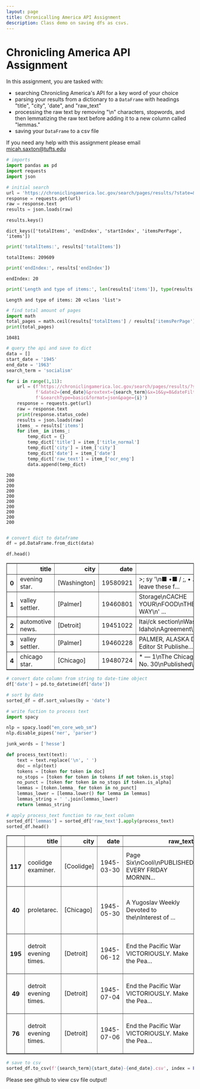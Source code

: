 ```yaml
---
layout: page
title: Chronicalling America API Assignment
description: Class demo on saving dfs as csvs.
---
```


# Chronicling America API Assignment
In this assignment, you are tasked with:
* searching Chronicling America's API for a key word of your choice
* parsing your results from a dictionary to a `DataFrame` with headings "title", "city", 'date", and "raw_text"
* processing the raw text by removing "\n" characters, stopwords, and then lemmatizing the raw text before adding it to a new column called "lemmas."
* saving your `DataFrame` to a csv file

If you need any help with this assignment please email micah.saxton@tufts.edu



```python
# imports
import pandas as pd
import requests
import json
```


```python
# initial search
url = 'https://chroniclingamerica.loc.gov/search/pages/results/?state=&date1=1945&date2=1963&proxtext=socialism&x=16&y=8&dateFilterType=yearRange&rows=20&searchType=basic&format=json'
response = requests.get(url)
raw = response.text
results = json.loads(raw)
```


```python
results.keys()
```




    dict_keys(['totalItems', 'endIndex', 'startIndex', 'itemsPerPage', 'items'])




```python
print('totalItems:', results['totalItems'])

```

    totalItems: 209609
    


```python
print('endIndex:', results['endIndex'])

```

    endIndex: 20
    


```python
print('Length and type of items:', len(results['items']), type(results['items']))
```

    Length and type of items: 20 <class 'list'>
    


```python
# find total amount of pages
import math
total_pages = math.ceil(results['totalItems'] / results['itemsPerPage'])
print(total_pages)
```

    10481
    


```python
# query the api and save to dict 
data = []
start_date = '1945'
end_date = '1963'
search_term = 'socialism'

for i in range(1,11):
    url = (f'https://chroniclingamerica.loc.gov/search/pages/results/?state=&date1={start_date}'
           f'&date2={end_date}&proxtext={search_term}&x=16&y=8&dateFilterType=yearRange&rows=20'
           f'&searchType=basic&format=json&page={i}')
    response = requests.get(url)
    raw = response.text
    print(response.status_code)
    results = json.loads(raw)
    items_ = results['items']
    for item_ in items_:
        temp_dict = {}
        temp_dict['title'] = item_['title_normal']
        temp_dict['city'] = item_['city']
        temp_dict['date'] = item_['date']
        temp_dict['raw_text'] = item_['ocr_eng']
        data.append(temp_dict)
```

    200
    200
    200
    200
    200
    200
    200
    200
    200
    200
    


```python

```


```python
# convert dict to dataframe
df = pd.DataFrame.from_dict(data)
```


```python
df.head()
```




<div>
<style scoped>
    .dataframe tbody tr th:only-of-type {
        vertical-align: middle;
    }

    .dataframe tbody tr th {
        vertical-align: top;
    }

    .dataframe thead th {
        text-align: right;
    }
</style>
<table border="1" class="dataframe">
  <thead>
    <tr style="text-align: right;">
      <th></th>
      <th>title</th>
      <th>city</th>
      <th>date</th>
      <th>raw_text</th>
    </tr>
  </thead>
  <tbody>
    <tr>
      <th>0</th>
      <td>evening star.</td>
      <td>[Washington]</td>
      <td>19580921</td>
      <td>&gt;; sy '\n■ •■ / ;, • .\nWill you leave these f...</td>
    </tr>
    <tr>
      <th>1</th>
      <td>valley settler.</td>
      <td>[Palmer]</td>
      <td>19460801</td>
      <td>Storage\nCACHE YOUR\nFOOD\nTHE\nMODERN WAY\n' ...</td>
    </tr>
    <tr>
      <th>2</th>
      <td>automotive news.</td>
      <td>[Detroit]</td>
      <td>19451022</td>
      <td>Itai/ck section\nWash. Idaho\nAgreement\nOn Re...</td>
    </tr>
    <tr>
      <th>3</th>
      <td>valley settler.</td>
      <td>[Palmer]</td>
      <td>19460228</td>
      <td>PALMER, ALASKA Dorothy Boll Editor St Publishe...</td>
    </tr>
    <tr>
      <th>4</th>
      <td>chicago star.</td>
      <td>[Chicago]</td>
      <td>19480724</td>
      <td>* — 1\nThe Chicago\nVol. 3. No. 30\nPublished\...</td>
    </tr>
  </tbody>
</table>
</div>




```python
# convert date column from string to date-time object
df['date'] = pd.to_datetime(df['date'])
```


```python
# sort by date
sorted_df = df.sort_values(by = 'date')
```


```python
# write fuction to process text
import spacy

nlp = spacy.load("en_core_web_sm")
nlp.disable_pipes('ner', 'parser')

junk_words = ['hesse']

def process_text(text):
    text = text.replace('\n', ' ')
    doc = nlp(text)
    tokens = [token for token in doc]
    no_stops = [token for token in tokens if not token.is_stop]
    no_punct = [token for token in no_stops if token.is_alpha]
    lemmas = [token.lemma_ for token in no_punct]
    lemmas_lower = [lemma.lower() for lemma in lemmas]
    lemmas_string = ' '.join(lemmas_lower)
    return lemmas_string
```


```python
# apply process_text function to raw_text column
sorted_df['lemmas'] = sorted_df['raw_text'].apply(process_text)
sorted_df.head()
```




<div>
<style scoped>
    .dataframe tbody tr th:only-of-type {
        vertical-align: middle;
    }

    .dataframe tbody tr th {
        vertical-align: top;
    }

    .dataframe thead th {
        text-align: right;
    }
</style>
<table border="1" class="dataframe">
  <thead>
    <tr style="text-align: right;">
      <th></th>
      <th>title</th>
      <th>city</th>
      <th>date</th>
      <th>raw_text</th>
      <th>lemmas</th>
    </tr>
  </thead>
  <tbody>
    <tr>
      <th>117</th>
      <td>coolidge examiner.</td>
      <td>[Coolidge]</td>
      <td>1945-03-30</td>
      <td>Page Six\nCooli\nPUBLISHED EVERY FRIDAY MORNIN...</td>
      <td>page cooli published friday morning enter seco...</td>
    </tr>
    <tr>
      <th>40</th>
      <td>proletarec.</td>
      <td>[Chicago]</td>
      <td>1945-05-30</td>
      <td>A Yugoslav Weekly Devoted to the\nInterest of ...</td>
      <td>yugoslav weekly devoted interest workers offic...</td>
    </tr>
    <tr>
      <th>195</th>
      <td>detroit evening times.</td>
      <td>[Detroit]</td>
      <td>1945-06-12</td>
      <td>End the Pacific War VICTORIOUSLY. Make the Pea...</td>
      <td>end pacific war victoriously peace permanently...</td>
    </tr>
    <tr>
      <th>49</th>
      <td>detroit evening times.</td>
      <td>[Detroit]</td>
      <td>1945-07-04</td>
      <td>End the Pacific War VICTORIOUSLY. Make the Pea...</td>
      <td>end pacific war victoriously peace permanently...</td>
    </tr>
    <tr>
      <th>76</th>
      <td>detroit evening times.</td>
      <td>[Detroit]</td>
      <td>1945-07-06</td>
      <td>End the Pacific War VICTORIOUSLY. Make the Pea...</td>
      <td>end pacific war victoriously peace permanently...</td>
    </tr>
  </tbody>
</table>
</div>




```python
# save to csv
sorted_df.to_csv(f'{search_term}{start_date}-{end_date}.csv', index = False)
```

Please see github to view csv file output!
